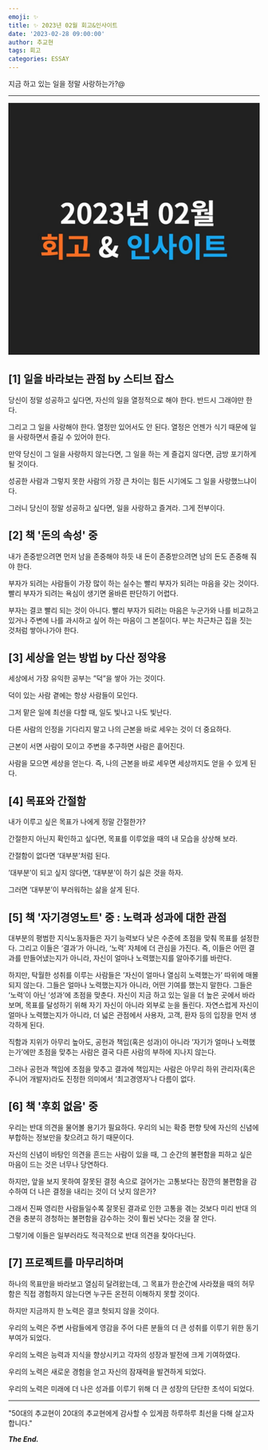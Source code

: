```yaml
---
emoji: ✨
title: ✨ 2023년 02월 회고&인사이트
date: '2023-02-28 09:00:00'
author: 추교현
tags: 회고
categories: ESSAY
---
```


지금 하고 있는 일을 정말 사랑하는가?@

---

![23.02.jpg](23.02.jpg)

## [1] 일을 바라보는 관점 by 스티브 잡스

당신이 정말 성공하고 싶다면, 자신의 일을 열정적으로 해야 한다. 반드시 그래야만 한다.

그리고 그 일을 사랑해야 한다. 열정만 있어서도 안 된다. 열정은 언젠가 식기 때문에 일을 사랑하면서 즐길 수 있어야 한다.

만약 당신이 그 일을 사랑하지 않는다면, 그 일을 하는 게 즐겁지 않다면, 금방 포기하게 될 것이다.

성공한 사람과 그렇지 못한 사람의 가장 큰 차이는 힘든 시기에도 그 일을 사랑했느냐이다.

그러니 당신이 정말 성공하고 싶다면, 일을 사랑하고 즐겨라. 그게 전부이다.

## [2] 책 '돈의 속성' 중

내가 존중받으려면 먼저 남을 존중해야 하듯 내 돈이 존중받으려면 남의 돈도 존중해 줘야 한다.

부자가 되려는 사람들이 가장 많이 하는 실수는 빨리 부자가 되려는 마음을 갖는 것이다. 빨리 부자가 되려는 욕심이 생기면 올바른 판단하기 어렵다.

부자는 결코 빨리 되는 것이 아니다. 빨리 부자가 되려는 마음은 누군가와 나를 비교하고 있거나 주변에 나를 과시하고 싶어 하는 마음이 그 본질이다. 부는 차근차근 집을 짓는 것처럼 쌓아나가야 한다.

## [3] 세상을 얻는 방법 by 다산 정약용

세상에서 가장 유익한 공부는 ”덕”을 쌓아 가는 것이다.

덕이 있는 사람 곁에는 항상 사람들이 모인다.

그저 맡은 일에 최선을 다할 때, 일도 빛나고 나도 빛난다.

다른 사람의 인정을 기다리지 말고 나의 근본을 바로 세우는 것이 더 중요하다.

근본이 서면 사람이 모이고 주변을 추구하면 사람은 흩어진다.

사람을 모으면 세상을 얻는다. 즉, 나의 근본을 바로 세우면 세상까지도 얻을 수 있게 된다.

## [4] 목표와 간절함

내가 이루고 싶은 목표가 나에게 정말 간절한가?

간절한지 아닌지 확인하고 싶다면, 목표를 이루었을 때의 내 모습을 상상해 보라.

간절함이 없다면 ‘대부분’처럼 된다.

’대부분’이 되고 싶지 않다면, ’대부분’이 하기 싫은 것을 하자.

그러면 ‘대부분’이 부러워하는 삶을 살게 된다.

## [5] 책 '자기경영노트' 중 : 노력과 성과에 대한 관점

대부분의 평범한 지식노동자들은 자기 능력보다 낮은 수준에 초점을 맞춰 목표를 설정한다. 그리고 이들은 ‘결과’가 아니라, ‘노력’ 자체에 더 관심을 가진다. 즉, 이들은 어떤 결과를 만들어냈는지가 아니라, 자신이 얼마나 노력했는지를 알아주기를 바란다.

하지만, 탁월한 성취를 이루는 사람들은 ’자신이 얼마나 열심히 노력했는가’ 따위에 매몰되지 않는다. 그들은 얼마나 노력했는지가 아니라, 어떤 기여를 했는지 말한다. 그들은 ‘노력’이 아닌 ‘성과’에 초점을 맞춘다. 자신이 지금 하고 있는 일을 더 높은 곳에서 바라보며, 목표를 달성하기 위해 자기 자신이 아니라 외부로 눈을 돌린다. 자연스럽게 자신이 얼마나 노력했는지가 아니라, 더 넓은 관점에서 사용자, 고객, 환자 등의 입장을 먼저 생각하게 된다.

직함과 지위가 아무리 높아도, 공헌과 책임(혹은 성과)이 아니라 ’자기가 얼마나 노력했는가’에만 초점을 맞추는 사람은 결국 다른 사람의 부하에 지나지 않는다.

그러나 공헌과 책임에 초점을 맞추고 결과에 책임지는 사람은 아무리 하위 관리자(혹은 주니어 개발자)라도 진정한 의미에서 ‘최고경영자’나 다름이 없다.

## [6] 책 '후회 없음' 중

우리는 반대 의견을 물어볼 용기가 필요하다. 우리의 뇌는 확증 편향 탓에 자신의 신념에 부합하는 정보만을 찾으려고 하기 때문이다.

자신의 신념이 바탕인 의견을 흔드는 사람이 있을 때, 그 순간의 불편함을 피하고 싶은 마음이 드는 것은 너무나 당연하다.

하지만, 앞을 보지 못하여 잘못된 결정 속으로 걸어가는 고통보다는 잠깐의 불편함을 감수하여 더 나은 결정을 내리는 것이 더 낫지 않은가?

그래서 진짜 영리한 사람들일수록 잘못된 결과로 인한 고통을 겪는 것보다 미리 반대 의견을 충분히 경청하는 불편함을 감수하는 것이 훨씬 낫다는 것을 잘 안다.

그렇기에 이들은 일부러라도 적극적으로 반대 의견을 찾아다닌다.

## [7] 프로젝트를 마무리하며

하나의 목표만을 바라보고 열심히 달려왔는데, 그 목표가 한순간에 사라졌을 때의 허무함은 직접 경험하지 않는다면 누구든 온전히 이해하지 못할 것이다.

하지만 지금까지 한 노력은 결코 헛되지 않을 것이다.

우리의 노력은 주변 사람들에게 영감을 주어 다른 분들의 더 큰 성취를 이루기 위한 동기부여가 되었다.

우리의 노력은 능력과 지식을 향상시키고 각자의 성장과 발전에 크게 기여하였다.

우리의 노력은 새로운 경험을 얻고 자신의 잠재력을 발견하게 되었다.

우리의 노력은 미래에 더 나은 성과를 이루기 위해 더 큰 성장의 단단한 초석이 되었다.

---

"50대의 추교현이 20대의 추교현에게 감사할 수 있게끔 하루하루 최선을 다해 살고자 합니다."

**_The End._**
